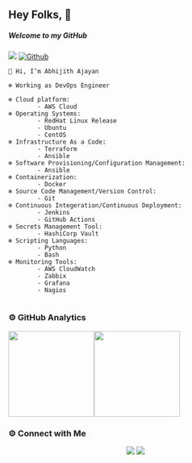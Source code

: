 ## Hey Folks, 👋

##### Welcome to my GitHub

![](https://visitor-badge.laobi.icu/badge?page_id=abhijith-ajayan) [![Github](https://img.shields.io/github/followers/abhijith-ajayan?label=Follow&style=social)](https://github.com/abhijith-ajayan)

```
👋 Hi, I’m Abhijith Ajayan

❄️ Working as DevOps Engineer

❄️ Cloud platform: 
        - AWS Cloud
❄️ Operating Systems:
        - RedHat Linux Release
        - Ubuntu
        - CentOS
❄️ Infrastructure As a Code:
        - Terraform
        - Ansible
❄️ Software Provisioning/Configuration Management:
        - Ansible
❄️ Containerization:
        - Docker
❄️ Source Code Management/Version Control:
        - Git
❄️ Continuous Integeration/Continuous Deployment:
        - Jenkins
        - GitHub Actions
❄️ Secrets Management Tool:
        - HashiCorp Vault
❄️ Scripting Languages:
        - Python
        - Bash
❄️ Monitoring Tools:
        - AWS CloudWatch
        - Zabbix
        - Grafana
        - Nagios
    
```     

### ⚙️ GitHub Analytics

<img height="170px" src="https://github-readme-stats.vercel.app/api?username=abhijith-ajayan&include_all_commits=true&count_private=true&show_icons=true&theme=chartreuse-dark&card" /><img height="170px" src="https://github-readme-stats.vercel.app/api/top-langs/?username=abhijith-ajayan&include_all_commits=true&count_private=true&show_icons=true&theme=chartreuse-dark&layout=compact" />

### ⚙️ Connect with Me

<p align="center">
<a href="mailto:abhijitajayan5555@gmail.com"><img src="https://img.shields.io/badge/Gmail-D14836?style=for-the-badge&logo=gmail&logoColor=white"/></a>
<a href="https://www.linkedin.com/in/abhijith-ajayan-485258107/"><img src="https://img.shields.io/badge/LinkedIn-0077B5?style=for-the-badge&logo=linkedin&logoColor=white"/></a> 

